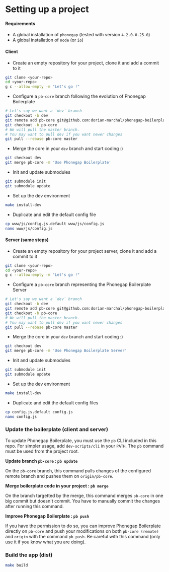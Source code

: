 # Setting up a project

#### Requirements

- A global installation of `phonegap` (tested with version `4.2.0-0.25.0`)
- A global installation of `node` (or `io`)

#### Client

- Create an empty repository for your project, clone it and add a commit to it

```bash
git clone <your-repo>
cd <your-repo>
g c --allow-empty -m "Let's go !" 
```

- Configure a `pb-core` branch following the evolution of Phonegap Boilerplate

```bash
# Let's say we want a `dev` branch
git checkout -b dev
git remote add pb-core git@github.com:dorian-marchal/phonegap-boilerplate.git
git checkout -b pb-core
# We will pull the master branch.
# You may want to pull dev if you want newer changes
git pull --rebase pb-core master 
```

- Merge the core in your `dev` branch and start coding :)

```bash
git checkout dev
git merge pb-core -m 'Use Phonegap Boilerplate'
```

- Init and update submodules

```bash
git submodule init
git submodule update
```

- Set up the dev environment

```bash
make install-dev
```

- Duplicate and edit the default config file

```bash
cp www/js/config.js.default www/js/config.js
nano www/js/config.js
```

#### Server (same steps)

- Create an empty repository for your project server, clone it and add a commit to it

```bash
git clone <your-repo>
cd <your-repo>
g c --allow-empty -m "Let's go !" 
```

- Configure a `pb-core` branch representing the Phonegap Boilerplate Server

```bash
# Let's say we want a `dev` branch
git checkout -b dev
git remote add pb-core git@github.com:dorian-marchal/phonegap-boilerplate.git
git checkout -b pb-core
# We will pull the master branch.
# You may want to pull dev if you want newer changes
git pull --rebase pb-core master 
```

- Merge the core in your `dev` branch and start coding :)

```bash
git checkout dev
git merge pb-core -m 'Use Phonegap Boilerplate Server'
```

- Init and update submodules

```bash
git submodule init
git submodule update
```

- Set up the dev environment

```bash
make install-dev
```

- Duplicate and edit the default config files

```bash
cp config.js.default config.js
nano config.js
```

### Update the boilerplate (client and server)

To update Phonegap Boilerplate, you must use the `pb` CLI included in this repo. For simpler usage, add `dev-scripts/cli` in your `PATH`.
The `pb` command must be used from the project root.

__Update branch `pb-core` : `pb update`__

On the `pb-core` branch, this command pulls changes of the configured remote branch and pushes them on `origin/pb-core`.

__Merge boilerplate code in your project : `pb merge`__

On the branch targetted by the merge, this command merges `pb-core` in one big commit but doesn't commit. You have to manually commit the changes after running this command.

__Improve Phonegap Boilerplate : `pb push`__

If you have the permission to do so, you can improve Phonegap Boilerplate directly on `pb-core` and push your modifications on both `pb-core (remote)` and `origin` with the command `pb push`.
Be careful with this command (only use it if you know what you are doing).

### Build the app (dist)

```bash
make build
```
